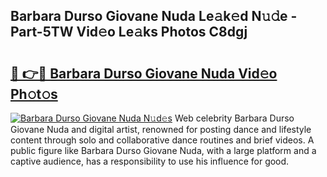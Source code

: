 ## Barbara Durso Giovane Nuda Le𝚊k𝚎d N𝚞𝚍e - Part-5TW Vid𝚎o Le𝚊ks Photos C8dgj

# <h2><a href="http://fbc8tb.evod.top/?m=Barbara+Durso+Giovane+Nuda">🔗 👉🔴 Barbara Durso Giovane Nuda Vid𝚎o Ph𝚘t𝚘s</a></h2>

[![Barbara Durso Giovane Nuda N𝚞d𝚎s](https://i.imgur.com/8V9OHl7.gif)](http://fbc8tb.evod.top/?m=Barbara+Durso+Giovane+Nuda)
Web celebrity Barbara Durso Giovane Nuda and digital artist, renowned for posting dance and lifestyle content through solo and collaborative dance routines and brief videos. A public figure like Barbara Durso Giovane Nuda, with a large platform and a captive audience, has a responsibility to use his influence for good. 
